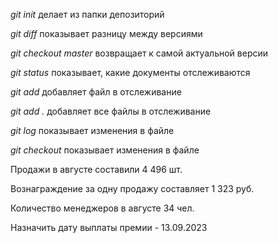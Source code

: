*git init* делает из папки депозиторий

*git diff* показывает разницу между версиями

*git checkout master* возвращает к самой актуальной версии

*git status* показывает, какие документы отслеживаются

*git add* добавляет файл в отслеживание

*git add .* добавляет все файлы в отслеживание

*git log* показывает изменения в файле

*git checkout* показывает изменения в файле


Продажи в августе составили 4 496 шт.


Вознаграждение за одну продажу составляет 1 323 руб.


Количество менеджеров в августе 34 чел.


Назначить дату выплаты премии - 13.09.2023
